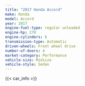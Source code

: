 ```yaml
---
title: "2017 Honda Accord"
make: Honda
model: Accord
year: 2017
engine-fuel-type: regular unleaded
engine-hp: 278
engine-cylinders: 6
transmission-type: Automatic
driven-wheels: Front wheel drive
number-of-doors: 4
market-category: Performance
vehicle-size: Midsize
vehicle-style: Sedan
---
```


{{< car_info >}}
